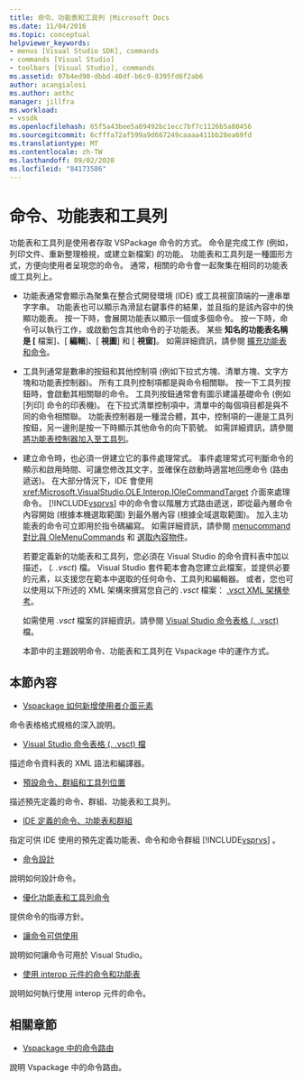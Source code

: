 ```yaml
---
title: 命令、功能表和工具列 |Microsoft Docs
ms.date: 11/04/2016
ms.topic: conceptual
helpviewer_keywords:
- menus [Visual Studio SDK], commands
- commands [Visual Studio]
- toolbars [Visual Studio], commands
ms.assetid: 07b4ed90-dbbd-40df-b6c9-8395fd6f2ab6
author: acangialosi
ms.author: anthc
manager: jillfra
ms.workload:
- vssdk
ms.openlocfilehash: 65f5a43bee5a89492bc1ecc7bf7c1126b5a80456
ms.sourcegitcommit: 6cfffa72af599a9d667249caaaa411bb28ea69fd
ms.translationtype: MT
ms.contentlocale: zh-TW
ms.lasthandoff: 09/02/2020
ms.locfileid: "84173586"
---
```

# <a name="commands-menus-and-toolbars"></a>命令、功能表和工具列
功能表和工具列是使用者存取 VSPackage 命令的方式。 命令是完成工作 (例如，列印文件、重新整理檢視，或建立新檔案) 的功能。 功能表和工具列是一種圖形方式，方便向使用者呈現您的命令。 通常，相關的命令會一起聚集在相同的功能表或工具列上。

- 功能表通常會顯示為聚集在整合式開發環境 (IDE) 或工具視窗頂端的一連串單字字串。 功能表也可以顯示為滑鼠右鍵事件的結果，並且指的是該內容中的快顯功能表。 按一下時，會展開功能表以顯示一個或多個命令。 按一下時，命令可以執行工作，或啟動包含其他命令的子功能表。 某些 **知名的功能表名稱是 [** 檔案]、[ **編輯**]、[ **視圖**] 和 [ **視窗]**。 如需詳細資訊，請參閱 [擴充功能表和命令](../../extensibility/extending-menus-and-commands.md)。

- 工具列通常是數串的按鈕和其他控制項 (例如下拉式方塊、清單方塊、文字方塊和功能表控制器)。 所有工具列控制項都是與命令相關聯。 按一下工具列按鈕時，會啟動其相關聯的命令。 工具列按鈕通常會有圖示建議基礎命令 (例如 [列印] 命令的印表機)。 在下拉式清單控制項中，清單中的每個項目都是與不同的命令相關聯。 功能表控制器是一種混合體，其中，控制項的一邊是工具列按鈕，另一邊則是按一下時顯示其他命令的向下箭號。 如需詳細資訊，請參閱 [將功能表控制器加入至工具列](../../extensibility/adding-a-menu-controller-to-a-toolbar.md)。

- 建立命令時，也必須一併建立它的事件處理常式。 事件處理常式可判斷命令的顯示和啟用時間、可讓您修改其文字，並確保在啟動時適當地回應命令 (路由遞送)。 在大部分情況下，IDE 會使用 <xref:Microsoft.VisualStudio.OLE.Interop.IOleCommandTarget> 介面來處理命令。 [!INCLUDE[vsprvs](../../code-quality/includes/vsprvs_md.md)] 中的命令會以階層方式路由遞送，即從最內層命令內容開始 (根據本機選取範圍) 到最外層內容 (根據全域選取範圍)。 加入主功能表的命令可立即用於指令碼編寫。 如需詳細資訊，請參閱 [menucommand 對比與 OleMenuCommands](/visualstudio/misc/menucommands-vs-olemenucommands?view=vs-2015) 和 [選取內容物件](../../extensibility/internals/selection-context-objects.md)。

  若要定義新的功能表和工具列，您必須在 Visual Studio 的命令資料表中加以描述， (*. .vsct*) 檔。 Visual Studio 套件範本會為您建立此檔案，並提供必要的元素，以支援您在範本中選取的任何命令、工具列和編輯器。 或者，您也可以使用以下所述的 XML 架構來撰寫您自己的 *.vsct* 檔案： [.vsct XML 架構參考](../../extensibility/vsct-xml-schema-reference.md)。

  如需使用 *.vsct* 檔案的詳細資訊，請參閱 [Visual Studio 命令表格 (. .vsct) ](../../extensibility/internals/visual-studio-command-table-dot-vsct-files.md)檔。

  本節中的主題說明命令、功能表和工具列在 Vspackage 中的運作方式。

## <a name="in-this-section"></a>本節內容
- [Vspackage 如何新增使用者介面元素](../../extensibility/internals/how-vspackages-add-user-interface-elements.md)

 命令表格格式規格的深入說明。

- [Visual Studio 命令表格 (. .vsct) 檔](../../extensibility/internals/visual-studio-command-table-dot-vsct-files.md)

 描述命令資料表的 XML 語法和編譯器。

- [預設命令、群組和工具列位置](../../extensibility/internals/default-command-group-and-toolbar-placement.md)

 描述預先定義的命令、群組、功能表和工具列。

- [IDE 定義的命令、功能表和群組](../../extensibility/internals/ide-defined-commands-menus-and-groups.md)

 指定可供 IDE 使用的預先定義功能表、命令和命令群組 [!INCLUDE[vsprvs](../../code-quality/includes/vsprvs_md.md)] 。

- [命令設計](../../extensibility/internals/command-design.md)

 說明如何設計命令。

- [優化功能表和工具列命令](../../extensibility/internals/optimizing-menu-and-toolbar-commands.md)

 提供命令的指導方針。

- [讓命令可供使用](../../extensibility/internals/making-commands-available.md)

 說明如何讓命令可用於 Visual Studio。

- [使用 interop 元件的命令和功能表](../../extensibility/internals/commands-and-menus-that-use-interop-assemblies.md)

 說明如何執行使用 interop 元件的命令。

## <a name="related-sections"></a>相關章節
- [Vspackage 中的命令路由](../../extensibility/internals/command-routing-in-vspackages.md)

 說明 Vspackage 中的命令路由。
